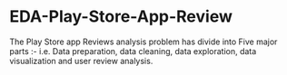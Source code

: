# EDA-Play-Store-App-Review
The Play Store app Reviews analysis problem has divide into Five major parts :- i.e. Data preparation, data
cleaning, data exploration, data visualization and user review analysis.
